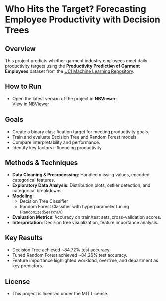 # Who Hits the Target? Forecasting Employee Productivity with Decision Trees

## Overview
This project predicts whether garment industry employees meet daily productivity targets using the **Productivity Prediction of Garment Employees** dataset from the [UCI Machine Learning Repository](https://archive.ics.uci.edu/dataset/597/productivity+prediction+of+garment+employees).

## How to Run  
- Open the latest version of the project in **NBViewer**:  
  [View in NBViewer](https://nbviewer.org/github/dimitar-m/predicting-employee-productivity/blob/master/predicting_employee_productivity.ipynb)
  
## Goals
- Create a binary classification target for meeting productivity goals.
- Train and evaluate Decision Tree and Random Forest models.
- Compare interpretability and performance.
- Identify key factors influencing productivity.

## Methods & Techniques
- **Data Cleaning & Preprocessing**: Handled missing values, encoded categorical features.
- **Exploratory Data Analysis**: Distribution plots, outlier detection, and categorical breakdowns.
- **Modeling**:  
  - Decision Tree Classifier
  - Random Forest Classifier with hyperparameter tuning (`RandomizedSearchCV`)
- **Evaluation Metrics**: Accuracy on train/test sets, cross-validation scores.
- **Interpretation**: Decision tree visualization, feature importance analysis.

## Key Results
- Decision Tree achieved ~84.72% test accuracy.
- Tuned Random Forest achieved ~84.26% test accuracy.
- Feature importance highlighted workload, overtime, and department as key predictors.

## License
- This project is licensed under the MIT License.
